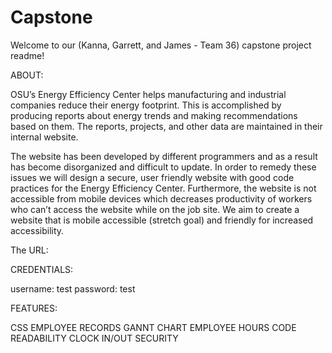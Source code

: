 # Capstone

Welcome to our (Kanna, Garrett, and James - Team 36) capstone project readme! 

ABOUT:

 OSU’s Energy Efficiency Center helps manufacturing and industrial companies reduce their energy footprint. This is accomplished by producing reports about energy trends and making recommendations based on them. The reports, projects, and other data are maintained in their internal website. 

The website has been developed by different programmers and as a result has become disorganized and difficult to update. In order to remedy these issues we will design a secure, user friendly website with good code practices for the Energy Efficiency Center. Furthermore, the website is not accessible from mobile devices which decreases productivity of workers who can’t access the website while on the job site. We aim to create a website that is mobile accessible (stretch goal) and friendly for increased accessibility.


The URL:



CREDENTIALS:

username: test
password: test



FEATURES:

CSS
EMPLOYEE RECORDS
GANNT CHART
EMPLOYEE HOURS
CODE READABILITY
CLOCK IN/OUT
SECURITY
